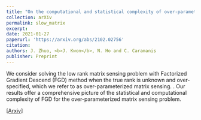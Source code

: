 ```yaml
---
title: "On the computational and statistical complexity of over-parameterized matrix sensing"
collection: arXiv
permalink: slow_matrix
excerpt: 
date: 2021-01-27
paperurl: 'https://arxiv.org/abs/2102.02756'
citation: 
authors: J. Zhuo, <b>J. Kwon</b>, N. Ho and C. Caramanis
publisher: Preprint
---
```


We consider solving the low rank matrix sensing problem with Factorized Gradient Descend (FGD) method when the true rank is unknown and over-specified, which we refer to as over-parameterized matrix sensing. . Our results offer a comprehensive picture of the statistical and computational complexity of FGD for the over-parameterized matrix sensing problem.


[[Arxiv]](https://arxiv.org/abs/2102.02756)